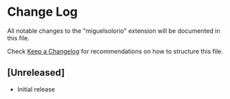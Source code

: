 # Change Log

All notable changes to the "miguelsolorio" extension will be documented in this file.

Check [Keep a Changelog](http://keepachangelog.com/) for recommendations on how to structure this file.

## [Unreleased]

- Initial release
